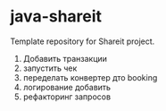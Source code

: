 # java-shareit
Template repository for Shareit project.


1. Добавить транзакции
2. запустить чек
3. переделать конвертер дто booking
4. логирование добавить
5. рефакторинг запросов